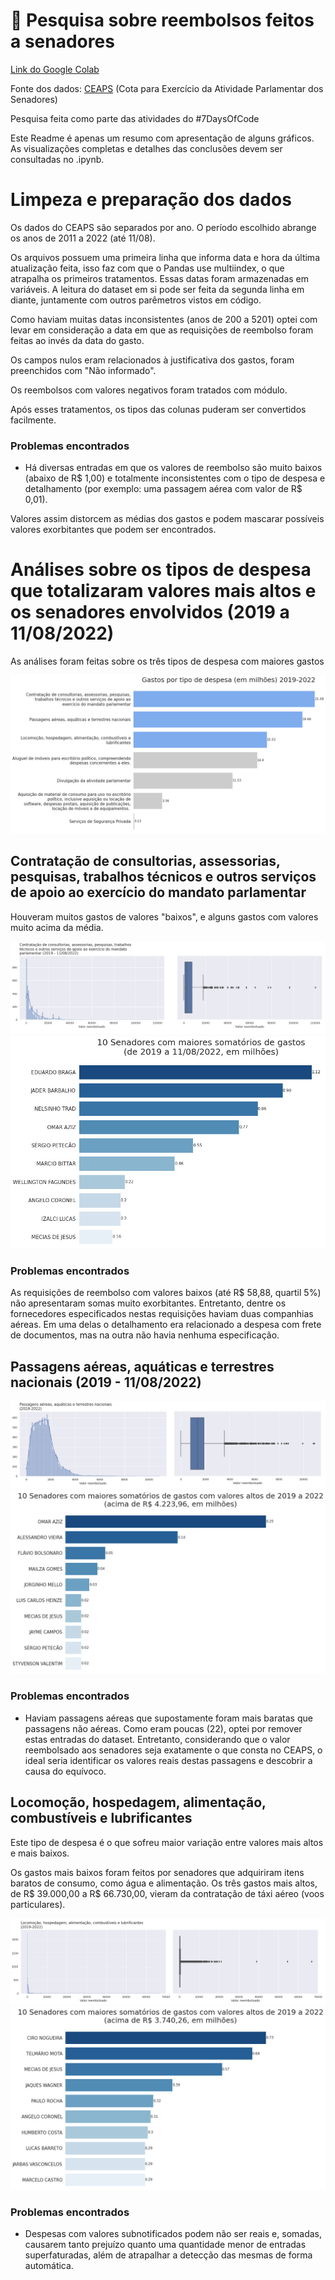 # :money_with_wings: Pesquisa sobre reembolsos feitos a senadores

[Link do Google Colab](https://colab.research.google.com/drive/1VaGdKiQtwS5ZBPTfhi-zrGxxD1CnLSf6?usp=sharing)

Fonte dos dados: [CEAPS](https://www12.senado.leg.br/transparencia/dados-abertos-transparencia/dados-abertos-ceaps) (Cota para Exercício da Atividade Parlamentar dos Senadores)

Pesquisa feita como parte das atividades do #7DaysOfCode

Este Readme é apenas um resumo com apresentação de alguns gráficos. As visualizações completas e detalhes das conclusões devem ser consultadas no .ipynb.

# Limpeza e preparação dos dados

Os dados do CEAPS são separados por ano. O período escolhido abrange os anos de 2011 a 2022 (até 11/08).

Os arquivos possuem uma primeira linha que informa data e hora da última atualização feita, isso faz com que o Pandas use multiindex, o que atrapalha os primeiros tratamentos. Essas datas foram armazenadas em variáveis. A leitura do dataset em si pode ser feita da segunda linha em diante, juntamente com outros parêmetros vistos em código.

Como haviam muitas datas inconsistentes (anos de 200 a 5201) optei com levar em consideração a data em que as requisições de reembolso foram feitas ao invés da data do gasto. 

Os campos nulos eram relacionados à justificativa dos gastos, foram preenchidos com "Não informado".

Os reembolsos com valores negativos foram tratados com módulo.

Após esses tratamentos, os tipos das colunas puderam ser convertidos facilmente.

### Problemas encontrados

* Há diversas entradas em que os valores de reembolso são muito baixos (abaixo de R$ 1,00) e totalmente inconsistentes com o tipo de despesa e detalhamento (por exemplo: uma passagem aérea com valor de R$ 0,01).

Valores assim distorcem as médias dos gastos e podem mascarar possíveis valores exorbitantes que podem ser encontrados.

# Análises sobre os tipos de despesa que totalizaram valores mais altos e os senadores envolvidos (2019 a 11/08/2022)

As análises foram feitas sobre os três tipos de despesa com maiores gastos

<div align="center">
  <img src="https://github.com/Tathy/Pesquisa-reembolsos-CEAPS/blob/main/img/grafico_gastos_por_tipo_de_despesa_destaque.png?raw=true"/>
</div>

## Contratação de consultorias, assessorias, pesquisas, trabalhos técnicos e outros serviços de apoio ao exercício do mandato parlamentar

Houveram muitos gastos de valores "baixos", e alguns gastos com valores muito acima da média.

<div align="center">
  <img src="https://github.com/Tathy/Pesquisa-reembolsos-CEAPS/blob/main/img/graficos_contratacao.png?raw=true"/>
</div>

<div align="center">
  <img src="https://github.com/Tathy/Pesquisa-reembolsos-CEAPS/blob/main/img/top10_senadores_contratacao.png?raw=true"/>
</div>

### Problemas encontrados

As requisições de reembolso com valores baixos (até R$ 58,88, quartil 5%) não apresentaram somas muito exorbitantes. Entretanto, dentre os fornecedores especificados nestas requisições haviam duas companhias aéreas. Em uma delas o detalhamento era relacionado a despesa com frete de documentos, mas na outra não havia nenhuma especificação.

## Passagens aéreas, aquáticas e terrestres nacionais (2019 - 11/08/2022)

<div align="center">
  <img src="https://github.com/Tathy/Pesquisa-reembolsos-CEAPS/blob/main/img/graficos_passagens.png?raw=true"/>
</div>

<div align="center">
  <img src="https://github.com/Tathy/Pesquisa-reembolsos-CEAPS/blob/main/img/top10_senadores_passagens.png?raw=true"/>
</div>

### Problemas encontrados

* Haviam passagens aéreas que supostamente foram mais baratas que passagens não aéreas. Como eram poucas (22), optei por remover estas entradas do dataset. Entretanto, considerando que o valor reembolsado aos senadores seja exatamente o que consta no CEAPS, o ideal seria identificar os valores reais destas passagens e descobrir a causa do equívoco.

## Locomoção, hospedagem, alimentação, combustíveis e lubrificantes

Este tipo de despesa é o que sofreu maior variação entre valores mais altos e mais baixos.

Os gastos mais baixos foram feitos por senadores que adquiriram itens baratos de consumo, como água e alimentação. Os três gastos mais altos, de R$ 39.000,00 a R$ 66.730,00, vieram da contratação de táxi aéreo (voos particulares).

<div align="center">
  <img src="https://github.com/Tathy/Pesquisa-reembolsos-CEAPS/blob/main/img/graficos_locomocao.png?raw=true"/>
</div>

<div align="center">
  <img src="https://github.com/Tathy/Pesquisa-reembolsos-CEAPS/blob/main/img/top10_senadores_locomocao.png?raw=true"/>
</div>

### Problemas encontrados

* Despesas com valores subnotificados podem não ser reais e, somadas, causarem tanto prejuízo quanto uma quantidade menor de entradas superfaturadas, além de atrapalhar a detecção das mesmas de forma automática.

